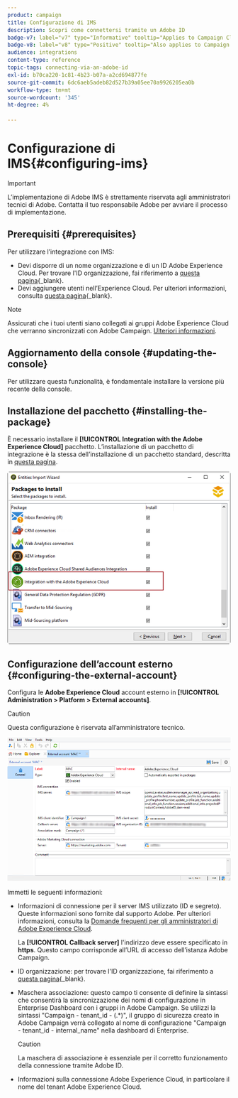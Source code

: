 ```yaml
---
product: campaign
title: Configurazione di IMS
description: Scopri come connettersi tramite un Adobe ID
badge-v7: label="v7" type="Informative" tooltip="Applies to Campaign Classic v7"
badge-v8: label="v8" type="Positive" tooltip="Also applies to Campaign v8"
audience: integrations
content-type: reference
topic-tags: connecting-via-an-adobe-id
exl-id: b70ca220-1c81-4b23-b07a-a2cd694877fe
source-git-commit: 6dc6aeb5adeb82d527b39a05ee70a9926205ea0b
workflow-type: tm+mt
source-wordcount: '345'
ht-degree: 4%

---
```


# Configurazione di IMS{#configuring-ims}



>[!IMPORTANT]
>
>L’implementazione di Adobe IMS è strettamente riservata agli amministratori tecnici di Adobe. Contatta il tuo responsabile Adobe per avviare il processo di implementazione.

## Prerequisiti {#prerequisites}

Per utilizzare l’integrazione con IMS:

* Devi disporre di un nome organizzazione e di un ID Adobe Experience Cloud. Per trovare l&#39;ID organizzazione, fai riferimento a [questa pagina](https://experienceleague.adobe.com/docs/core-services/interface/administration/organizations.html?lang=it){_blank}.
* Devi aggiungere utenti nell’Experience Cloud. Per ulteriori informazioni, consulta [questa pagina](https://experienceleague.adobe.com/docs/core-services/interface/administration/admin-getting-started.html){_blank}.

>[!NOTE]
>
>Assicurati che i tuoi utenti siano collegati ai gruppi Adobe Experience Cloud che verranno sincronizzati con Adobe Campaign. [Ulteriori informazioni](#configuring-the-external-account).

## Aggiornamento della console {#updating-the-console}

Per utilizzare questa funzionalità, è fondamentale installare la versione più recente della console.

## Installazione del pacchetto {#installing-the-package}

È necessario installare il **[!UICONTROL Integration with the Adobe Experience Cloud]** pacchetto. L’installazione di un pacchetto di integrazione è la stessa dell’installazione di un pacchetto standard, descritta in [questa pagina](../../installation/using/installing-campaign-standard-packages.md).

![](assets/ims_6.png)

## Configurazione dell’account esterno {#configuring-the-external-account}

Configura le **Adobe Experience Cloud** account esterno in **[!UICONTROL Administration > Platform > External accounts]**.

>[!CAUTION]
>
>Questa configurazione è riservata all’amministratore tecnico.

![](assets/ims_5.png)

Immetti le seguenti informazioni:

* Informazioni di connessione per il server IMS utilizzato (ID e segreto). Queste informazioni sono fornite dal supporto Adobe. Per ulteriori informazioni, consulta la [Domande frequenti per gli amministratori di Adobe Experience Cloud](https://experienceleague.adobe.com/docs/core-services/interface/manage-users-and-products/faq.html).

   La **[!UICONTROL Callback server]** l&#39;indirizzo deve essere specificato in **https**. Questo campo corrisponde all’URL di accesso dell’istanza Adobe Campaign.

* ID organizzazione: per trovare l&#39;ID organizzazione, fai riferimento a [questa pagina](https://experienceleague.adobe.com/docs/core-services/interface/administration/organizations.html?lang=it){_blank}.
* Maschera associazione: questo campo ti consente di definire la sintassi che consentirà la sincronizzazione dei nomi di configurazione in Enterprise Dashboard con i gruppi in Adobe Campaign. Se utilizzi la sintassi &quot;Campaign - tenant_id - (.&#42;)&quot;, il gruppo di sicurezza creato in Adobe Campaign verrà collegato al nome di configurazione &quot;Campaign - tenant_id - internal_name&quot; nella dashboard di Enterprise.

   >[!CAUTION]
   >
   >La maschera di associazione è essenziale per il corretto funzionamento della connessione tramite Adobe ID.

* Informazioni sulla connessione Adobe Experience Cloud, in particolare il nome del tenant Adobe Experience Cloud.
